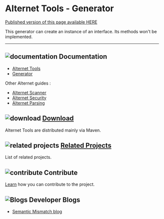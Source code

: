 # Alternet Tools - Generator

<div class="nopub">
<a href="http://alternet.ml/alternet-libs/tools-generator/index.html">
Published version of this page available HERE</a></div>

This generator can create an instance of an interface. Its methods won't be implemented.

---

## ![documentation](../images/docs.png) Documentation

* [Alternet Tools](../tools/tools.html)
* [Generator](generator.html)

Other Alternet guides :

* [Alternet Scanner](../scanner/scanner.html)
* [Alternet Security](../security/security.html)
* [Alternet Parsing](../parsing/parsing.html)

## ![download](../images/download.png) [Download](../download.html)

Alternet Tools are distributed mainly via Maven.

## ![related projects](../images/connect.png) [Related Projects](../related.html)

List of related projects.

## ![contribute](../images/settings.png) Contribute

[Learn](../contribute.html) how you can contribute to the project.

## ![Blogs](../images/blog2.png) Developer Blogs

* [Semantic Mismatch blog](http://semantic-mismatch.blogspot.fr/)


